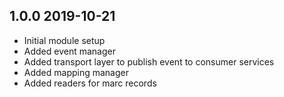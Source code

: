 ## 1.0.0 2019-10-21
* Initial module setup
* Added event manager
* Added transport layer to publish event to consumer services
* Added mapping manager
* Added readers for marc records
